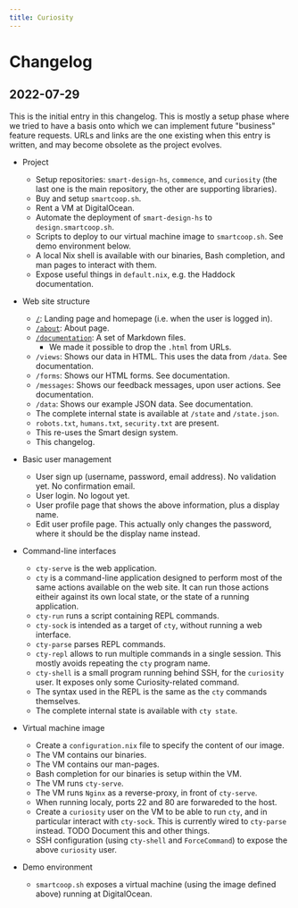 ```yaml
---
title: Curiosity
---
```


# Changelog

## 2022-07-29

This is the initial entry in this changelog. This is mostly a setup phase where
we tried to have a basis onto which we can implement future "business" feature
requests. URLs and links are the one existing when this entry is written, and
may become obsolete as the project evolves.

- Project
  - Setup repositories: `smart-design-hs`, `commence`, and `curiosity` (the
    last one is the main repository, the other are supporting libraries).
  - Buy and setup `smartcoop.sh`.
  - Rent a VM at DigitalOcean. 
  - Automate the deployment of `smart-design-hs` to `design.smartcoop.sh`.
  - Scripts to deploy to our virtual machine image to `smartcoop.sh`. See demo
    environment below.
  - A local Nix shell is available with our binaries, Bash completion, and man
    pages to interact with them.
  - Expose useful things in `default.nix`, e.g. the Haddock documentation.

- Web site structure
  - [`/`](/): Landing page and homepage (i.e. when the user is logged in).
  - [`/about`](/about): About page.
  - [`/documentation`](/documentation): A set of Markdown files.
    - We made it possible to drop the `.html` from URLs.
  - `/views`: Shows our data in HTML. This uses the data from `/data`. See
    documentation.
  - `/forms`: Shows our HTML forms. See documentation.
  - `/messages`: Shows our feedback messages, upon user actions. See
    documentation.
  - `/data`: Shows our example JSON data. See documentation.
  - The complete internal state is available at `/state` and `/state.json`.
  - `robots.txt`, `humans.txt`, `security.txt` are present.
  - This re-uses the Smart design system.
  - This changelog.

- Basic user management
  - User sign up (username, password, email address). No validation yet.
    No confirmation email.
  - User login. No logout yet.
  - User profile page that shows the above information, plus a display name.
  - Edit user profile page. This actually only changes the password, where it
    should be the display name instead.

- Command-line interfaces
  - `cty-serve` is the web application.
  - `cty` is a command-line application designed to perform most of the same
    actions available on the web site. It can run those actions eitheir against
    its own local state, or the state of a running application.
  - `cty-run` runs a script containing REPL commands.
  - `cty-sock` is intended as a target of `cty`, without running a web
    interface.
  - `cty-parse` parses REPL commands.
  - `cty-repl` allows to run multiple commands in a single session. This mostly
    avoids repeating the `cty` program name.
  - `cty-shell` is a small program running behind SSH, for the `curiosity`
    user. It exposes only some Curiosity-related command.
  - The syntax used in the REPL is the same as the `cty` commands themselves.
  - The complete internal state is available with `cty state`.

- Virtual machine image
  - Create a `configuration.nix` file to specify the content of our image.
  - The VM contains our binaries.
  - The VM contains our man-pages.
  - Bash completion for our binaries is setup within the VM.
  - The VM runs `cty-serve`.
  - The VM runs `Nginx` as a reverse-proxy, in front of `cty-serve`.
  - When running localy, ports 22 and 80 are forwareded to the host.
  - Create a `curiosity` user on the VM to be able to run `cty`, and in
    particular interact with `cty-sock`. This is currently wired to `cty-parse`
    instead. TODO Document this and other things.
  - SSH configuration (using `cty-shell` and `ForceCommand`) to expose the
    above `curiosity` user.

- Demo environment
  - `smartcoop.sh` exposes a virtual machine (using the image defined above)
    running at DigitalOcean.
